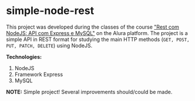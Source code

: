 # simple-node-rest
This project was developed during the classes of the course ["Rest com NodeJS: API com Express e MySQL"](https://www.alura.com.br/curso-online-node-rest-api) on the Alura platform. The project is a simple API in REST format for studying the main HTTP methods (`GET, POST, PUT, PATCH, DELETE`) using NodeJS.

**Technologies:**
1. NodeJS
2. Framework Express 
3. MySQL


**NOTE:** Simple project! Several improvements should/could be made.
